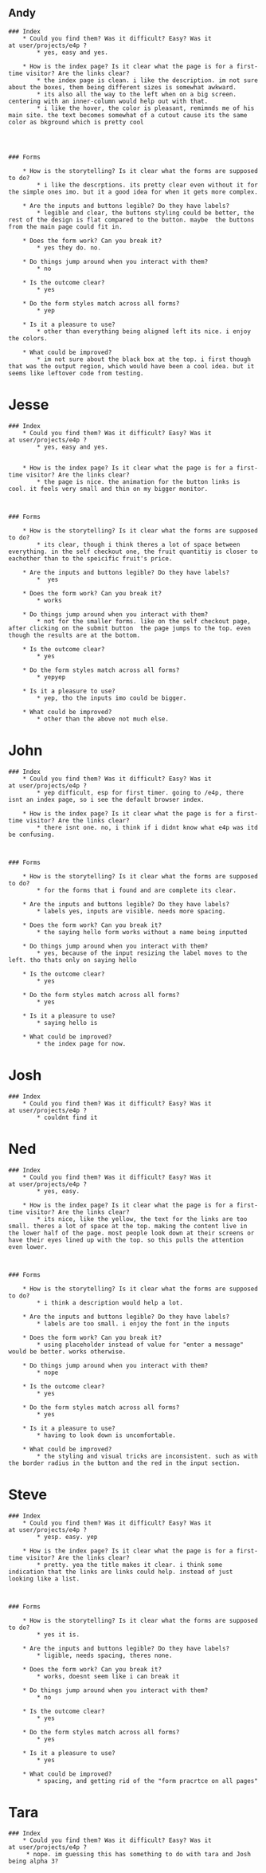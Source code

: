 ## Andy


	### Index
		* Could you find them? Was it difficult? Easy? Was it at user/projects/e4p ?
			* yes, easy and yes.

		* How is the index page? Is it clear what the page is for a first-time visitor? Are the links clear?
		    * the index page is clean. i like the description. im not sure about the boxes, them being different sizes is somewhat awkward.
		    * its also all the way to the left when on a big screen. centering with an inner-column would help out with that.
		    * i like the hover, the color is pleasant, remimnds me of his main site. the text becomes somewhat of a cutout cause its the same color as bkground which is pretty cool 




	### Forms

		* How is the storytelling? Is it clear what the forms are supposed to do?
		    * i like the descrptions. its pretty clear even without it for the simple ones imo. but it a good idea for when it gets more complex.
		
		* Are the inputs and buttons legible? Do they have labels?
		    * legible and clear, the buttons styling could be better, the rest of the design is flat compared to the button. maybe  the buttons from the main page could fit in.
		
		* Does the form work? Can you break it?
		    * yes they do. no. 
		
		* Do things jump around when you interact with them?
		    * no
		
		* Is the outcome clear?
		    * yes
		
		* Do the form styles match across all forms?
		    * yep
		
		* Is it a pleasure to use?
		    * other than everything being aligned left its nice. i enjoy the colors.
		
		* What could be improved?
			* im not sure about the black box at the top. i first though that was the output region, which would have been a cool idea. but it seems like leftover code from testing.







# Jesse

	### Index
		* Could you find them? Was it difficult? Easy? Was it at user/projects/e4p ?
			* yes, easy and yes.


		* How is the index page? Is it clear what the page is for a first-time visitor? Are the links clear?
		    * the page is nice. the animation for the button links is cool. it feels very small and thin on my bigger monitor. 



	### Forms

		* How is the storytelling? Is it clear what the forms are supposed to do?
		    * its clear, though i think theres a lot of space between everything. in the self checkout one, the fruit quantitiy is closer to eachother than to the speicific fruit's price.
		
		* Are the inputs and buttons legible? Do they have labels?
		    *  yes
		
		* Does the form work? Can you break it?
		    * works
		
		* Do things jump around when you interact with them?
		    * not for the smaller forms. like on the self checkout page, after clicking on the submit button  the page jumps to the top. even though the results are at the bottom. 
		
		* Is the outcome clear?
		    * yes
		
		* Do the form styles match across all forms?
		    * yepyep
		
		* Is it a pleasure to use?
		    * yep, tho the inputs imo could be bigger.
		
		* What could be improved?
			* other than the above not much else.



# John

	### Index
		* Could you find them? Was it difficult? Easy? Was it at user/projects/e4p ?
			* yep difficult, esp for first timer. going to /e4p, there isnt an index page, so i see the default browser index. 

		* How is the index page? Is it clear what the page is for a first-time visitor? Are the links clear?
		    * there isnt one. no, i think if i didnt know what e4p was itd be confusing. 



	### Forms

		* How is the storytelling? Is it clear what the forms are supposed to do?
		    * for the forms that i found and are complete its clear.
		
		* Are the inputs and buttons legible? Do they have labels?
		    * labels yes, inputs are visible. needs more spacing.
		
		* Does the form work? Can you break it?
		    * the saying hello form works without a name being inputted
		
		* Do things jump around when you interact with them?
		    * yes, because of the input resizing the label moves to the left. tho thats only on saying hello
		
		* Is the outcome clear?
		    * yes
		
		* Do the form styles match across all forms?
		    * yes
		
		* Is it a pleasure to use?
		    * saying hello is
		
		* What could be improved?
			* the index page for now.



# Josh

	### Index
		* Could you find them? Was it difficult? Easy? Was it at user/projects/e4p ?
			* couldnt find it




# Ned

	### Index
		* Could you find them? Was it difficult? Easy? Was it at user/projects/e4p ?
			* yes, easy.

		* How is the index page? Is it clear what the page is for a first-time visitor? Are the links clear?
		    * its nice, like the yellow, the text for the links are too small. theres a lot of space at the top. making the content live in the lower half of the page. most people look down at their screens or have their eyes lined up with the top. so this pulls the attention even lower.



	### Forms

		* How is the storytelling? Is it clear what the forms are supposed to do?
		    * i think a description would help a lot. 
		
		* Are the inputs and buttons legible? Do they have labels?
		    * labels are too small. i enjoy the font in the inputs
		
		* Does the form work? Can you break it?
		    * using placeholder instead of value for "enter a message" would be better. works otherwise. 
		
		* Do things jump around when you interact with them?
		    * nope
		
		* Is the outcome clear?
		    * yes
		
		* Do the form styles match across all forms?
		    * yes
		
		* Is it a pleasure to use?
		    * having to look down is uncomfortable.
		
		* What could be improved?
			* the styling and visual tricks are inconsistent. such as with the border radius in the button and the red in the input section. 



# Steve

	### Index
		* Could you find them? Was it difficult? Easy? Was it at user/projects/e4p ?
			* yesp. easy. yep

		* How is the index page? Is it clear what the page is for a first-time visitor? Are the links clear?
		    * pretty. yea the title makes it clear. i think some indication that the links are links could help. instead of just looking like a list. 



	### Forms

		* How is the storytelling? Is it clear what the forms are supposed to do?
		    * yes it is.
		
		* Are the inputs and buttons legible? Do they have labels?
		    * ligible, needs spacing, theres none. 
		
		* Does the form work? Can you break it?
		    * works, doesnt seem like i can break it
		
		* Do things jump around when you interact with them?
		    * no
		
		* Is the outcome clear?
		    * yes
		
		* Do the form styles match across all forms?
		    * yes
		
		* Is it a pleasure to use?
		    * yes
		
		* What could be improved?
			* spacing, and getting rid of the "form pracrtce on all pages"



# Tara

	### Index
		* Could you find them? Was it difficult? Easy? Was it at user/projects/e4p ?
		 * nope. im guessing this has something to do with tara and Josh being alpha 3?